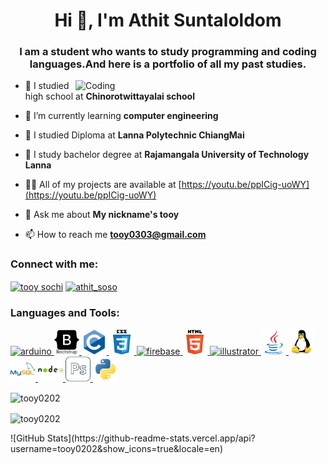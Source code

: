 
<h1 align="center">Hi 👋, I'm Athit Suntaloldom</h1>
<h3 align="center">I am a student who wants to study programming and coding languages.And here is a portfolio of all my past studies.</h3>
<img align="right" alt="Coding" width="400" src="https://photos.google.com/photo/AF1QipMDFkaKOtGUxTIs4aLylEK6Sg9hkHSPWAQCSSMv">

- 🔭 I studied high school at **Chinorotwittayalai school**

- 🌱 I’m currently learning **computer engineering**

- 👯 I studied Diploma at **Lanna Polytechnic ChiangMai**

- 🤝 I study bachelor degree at **Rajamangala University of Technology Lanna**

- 👨‍💻 All of my projects are available at [https://youtu.be/ppICig-uoWY](https://youtu.be/ppICig-uoWY)

- 💬 Ask me about **My nickname's tooy**

- 📫 How to reach me **tooy0303@gmail.com**

<h3 align="left">Connect with me:</h3>
<p align="left">
<a href="https://www.facebook.com/profile.php?id=100007250822032" target="blank"><img align="center" src="https://raw.githubusercontent.com/rahuldkjain/github-profile-readme-generator/master/src/images/icons/Social/facebook.svg" alt="tooy sochi" height="30" width="40" /></a>
<a href="https://instagram.com/athit_soso" target="blank"><img align="center" src="https://raw.githubusercontent.com/rahuldkjain/github-profile-readme-generator/master/src/images/icons/Social/instagram.svg" alt="athit_soso" height="30" width="40" /></a>
</p>

<h3 align="left">Languages and Tools:</h3>
<p align="left"> <a href="https://www.arduino.cc/" target="_blank" rel="noreferrer"> <img src="https://cdn.worldvectorlogo.com/logos/arduino-1.svg" alt="arduino" width="40" height="40"/> </a> <a href="https://getbootstrap.com" target="_blank" rel="noreferrer"> <img src="https://raw.githubusercontent.com/devicons/devicon/master/icons/bootstrap/bootstrap-plain-wordmark.svg" alt="bootstrap" width="40" height="40"/> </a> <a href="https://www.cprogramming.com/" target="_blank" rel="noreferrer"> <img src="https://raw.githubusercontent.com/devicons/devicon/master/icons/c/c-original.svg" alt="c" width="40" height="40"/> </a> <a href="https://www.w3schools.com/css/" target="_blank" rel="noreferrer"> <img src="https://raw.githubusercontent.com/devicons/devicon/master/icons/css3/css3-original-wordmark.svg" alt="css3" width="40" height="40"/> </a> <a href="https://firebase.google.com/" target="_blank" rel="noreferrer"> <img src="https://www.vectorlogo.zone/logos/firebase/firebase-icon.svg" alt="firebase" width="40" height="40"/> </a> <a href="https://www.w3.org/html/" target="_blank" rel="noreferrer"> <img src="https://raw.githubusercontent.com/devicons/devicon/master/icons/html5/html5-original-wordmark.svg" alt="html5" width="40" height="40"/> </a> <a href="https://www.adobe.com/in/products/illustrator.html" target="_blank" rel="noreferrer"> <img src="https://www.vectorlogo.zone/logos/adobe_illustrator/adobe_illustrator-icon.svg" alt="illustrator" width="40" height="40"/> </a> <a href="https://www.java.com" target="_blank" rel="noreferrer"> <img src="https://raw.githubusercontent.com/devicons/devicon/master/icons/java/java-original.svg" alt="java" width="40" height="40"/> </a> <a href="https://www.linux.org/" target="_blank" rel="noreferrer"> <img src="https://raw.githubusercontent.com/devicons/devicon/master/icons/linux/linux-original.svg" alt="linux" width="40" height="40"/> </a> <a href="https://www.mysql.com/" target="_blank" rel="noreferrer"> <img src="https://raw.githubusercontent.com/devicons/devicon/master/icons/mysql/mysql-original-wordmark.svg" alt="mysql" width="40" height="40"/> </a> <a href="https://nodejs.org" target="_blank" rel="noreferrer"> <img src="https://raw.githubusercontent.com/devicons/devicon/master/icons/nodejs/nodejs-original-wordmark.svg" alt="nodejs" width="40" height="40"/> </a> <a href="https://www.photoshop.com/en" target="_blank" rel="noreferrer"> <img src="https://raw.githubusercontent.com/devicons/devicon/master/icons/photoshop/photoshop-line.svg" alt="photoshop" width="40" height="40"/> </a> <a href="https://www.python.org" target="_blank" rel="noreferrer"> <img src="https://raw.githubusercontent.com/devicons/devicon/master/icons/python/python-original.svg" alt="python" width="40" height="40"/> </a> </p>

<p><img align="center" src="https://github-readme-stats.vercel.app/api username=tooy0202 &theme=radical" alt="tooy0202" /></p>
<p><img align="center" src="https://github-readme-streak-stats.herokuapp.com/?user=tooy0202&" alt="tooy0202" /></p>
![GitHub Stats](https://github-readme-stats.vercel.app/api?username=tooy0202&show_icons=true&locale=en)


